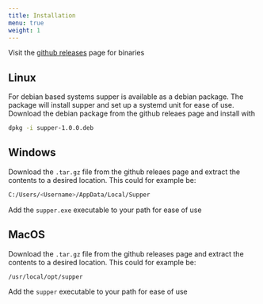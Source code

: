 ```yaml
---
title: Installation
menu: true
weight: 1
---
```


Visit the [github releases](https://github.com/tympanix/supper/releases) page for binaries

## Linux
For debian based systems supper is available as a debian package. The package will install supper and set up a systemd unit for ease of use. Download the debian package from the github releaes page and install with

```bash
dpkg -i supper-1.0.0.deb
```

## Windows
Download the `.tar.gz` file from the github releaes page and extract the contents to a desired location. This could for example be:

```bash
C:/Users/<Username>/AppData/Local/Supper
```

Add the `supper.exe` executable to your path for ease of use

## MacOS
Download the `.tar.gz` file from the github releases page and extract the contents to a desired location. This could for example be:

```bash
/usr/local/opt/supper
```

Add the `supper` executable to your path for ease of use
